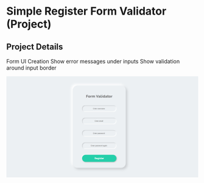 # Simple Register Form Validator (Project)

## Project Details
Form UI Creation
Show error messages under inputs
Show validation around input border

![Form Image](https://github.com/edizyurdakul/Register-Form-Validator/blob/master/register%20form.png?raw=true)
